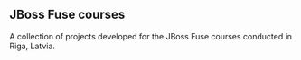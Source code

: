 ## JBoss Fuse courses

A collection of projects developed for the JBoss Fuse courses conducted in Riga, Latvia.